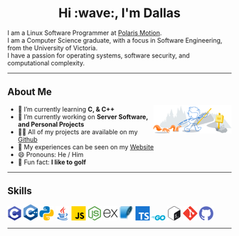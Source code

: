 <h1 align="center"> Hi :wave:, I'm Dallas</h1>

I am a Linux Software Programmer at [Polaris Motion](https://pmdi.com/).<br> 
I am a Computer Science graduate, with a focus in Software Engineering, from the University of Victoria.<br>
I have a passion for operating systems, software security, and computational complexity.

<hr>

## About Me

<img width="35%" align="right" alt="Github" src="img/git-header.svg" />

- :seedling: I’m currently learning **C, & C++**
- :open_file_folder: I’m currently working on **Server Software, and Personal Projects**
- :man_technologist: All of my projects are available on my [Github](https://github.com/dallasbrooks?tab=repositories)
- :page_facing_up: My experiences can be seen on my [Website](https://dallasbrooks.github.io)
- :smile: Pronouns: He / Him
- :gift: Fun fact: **I like to golf**

<hr>

## Skills
<a><img width="32px" src="img/c.svg"></a>
<a><img width="32px" src="img/cpp.png"></a>
<a><img width="32px" src="img/python.svg"></a>
<a><img width="32px" src="img/java.svg"></a>
<a><img width="32px" src="img/javascript.svg"></a>
<a><img width="32px" src="img/nodejs.svg"></a>
<a><img width="32px" src="img/express.svg"></a>
<a><img width="32px" src="img/sqlite.svg"></a>
<a><img width="32px" src="img/typescript.svg"></a>
<a><img width="32px" src="img/go.svg"></a>
<a><img width="32px" src="img/bash.svg"></a>
<a><img width="32px" src="img/git.svg"></a>
<a><img width="32px" src="img/github.svg"></a>
<hr>
